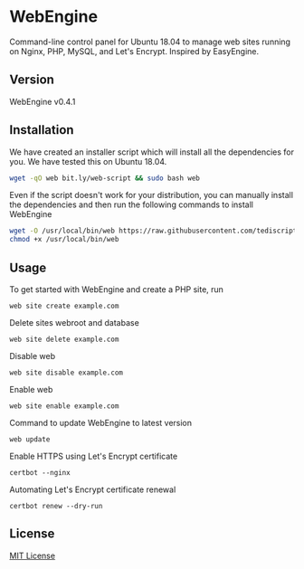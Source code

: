 # WebEngine
Command-line control panel for Ubuntu 18.04 to manage web sites running on Nginx, PHP, MySQL, and Let's Encrypt. Inspired by EasyEngine.

## Version

WebEngine v0.4.1

## Installation

We have created an installer script which will install all the dependencies for you. We have tested this on Ubuntu 18.04.

```bash
wget -qO web bit.ly/web-script && sudo bash web
```

Even if the script doesn't work for your distribution, you can manually install the dependencies and then run the following commands to install WebEngine

```bash
wget -O /usr/local/bin/web https://raw.githubusercontent.com/tediscript/web/master/install.sh
chmod +x /usr/local/bin/web
```

## Usage

To get started with WebEngine and create a PHP site, run

```
web site create example.com
```

Delete sites webroot and database

```
web site delete example.com
```

Disable web

```
web site disable example.com
```

Enable web

```
web site enable example.com
```

Command to update WebEngine to latest version

```
web update
```

Enable HTTPS using Let's Encrypt certificate

```
certbot --nginx
```

Automating Let's Encrypt certificate renewal

```
certbot renew --dry-run
```

## License
[MIT License](http://opensource.org/licenses/MIT)
